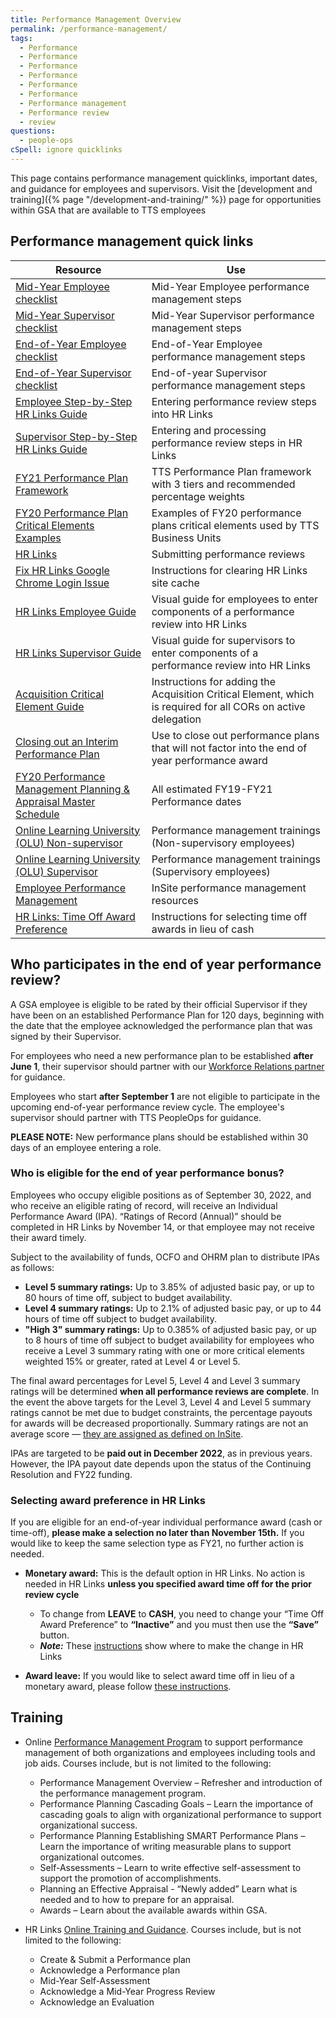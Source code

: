 ```yaml
---
title: Performance Management Overview
permalink: /performance-management/
tags:
  - Performance
  - Performance
  - Performance
  - Performance
  - Performance
  - Performance
  - Performance management
  - Performance review
  - review
questions:
  - people-ops
cSpell: ignore quicklinks
---
```


This page contains performance management quicklinks, important dates, and
guidance for employees and supervisors. Visit the [development and
training]({% page "/development-and-training/" %}) page for opportunities within
GSA that are available to TTS employees

## Performance management quick links

| Resource                                                                                                                                                                                                                                                                                                                                                                                                                                                                                  | Use                                                                                                           |
| ----------------------------------------------------------------------------------------------------------------------------------------------------------------------------------------------------------------------------------------------------------------------------------------------------------------------------------------------------------------------------------------------------------------------------------------------------------------------------------------- | ------------------------------------------------------------------------------------------------------------- |
| [Mid-Year Employee checklist](https://docs.google.com/spreadsheets/d/1ENBLAFa2Chkdd5-31xl4oA5Wk5bbtJtsJNWv9WGeLYU/edit#gid=48334538)                                                                                                                                                                                                                                                                                                                                                      | Mid-Year Employee performance management steps                                                                |
| [Mid-Year Supervisor checklist](https://docs.google.com/spreadsheets/d/1PaEV7xoTc3Y-STpp6z4iqaSVf-QY8-Cmn-ciSS9qhKo/edit#gid=884911250)                                                                                                                                                                                                                                                                                                                                                   | Mid-Year Supervisor performance management steps                                                              |
| [End-of-Year Employee checklist](https://docs.google.com/spreadsheets/d/1nhV-jGGygdNgKfYJEamKAVux5eBW5rf5Lj1maXFUt08/edit#gid=48334538)                                                                                                                                                                                                                                                                                                                                                   | End-of-Year Employee performance management steps                                                             |
| [End-of-Year Supervisor checklist](https://docs.google.com/spreadsheets/d/1FkdV6FNOxDAZLuFBYJKK-3hgVE5lvIVQ31PKe3dZ628/edit#gid=884911250)                                                                                                                                                                                                                                                                                                                                                | End-of-year Supervisor performance management steps                                                           |
| [Employee Step-by-Step HR Links Guide](https://docs.google.com/document/d/1VxwbatliieP78-qN_VmdHxt1ROvSro4yKe9-OkjQd58/edit#)                                                                                                                                                                                                                                                                                                                                                             | Entering performance review steps into HR Links                                                               |
| [Supervisor Step-by-Step HR Links Guide](https://docs.google.com/document/d/1TM7PPr1rSRRdot92uguf_bJJ5HWdAAqKyhcI2BqlCBs/edit#heading=h.rjbyuflzo0ct)                                                                                                                                                                                                                                                                                                                                     | Entering and processing performance review steps in HR Links                                                  |
| [FY21 Performance Plan Framework](https://docs.google.com/document/d/1Hxj17-hm9GaAKRRZRPA0_f1RPqswIlmuN6yQknWgba8/edit?usp=sharing)                                                                                                                                                                                                                                                                                                                                                       | TTS Performance Plan framework with 3 tiers and recommended percentage weights                                |
| [FY20 Performance Plan Critical Elements Examples](https://docs.google.com/document/d/1stzNzIYVqSUX8bo7Zy798L9lU8tR78CyEYIypmBrm-M/edit?usp=sharing)                                                                                                                                                                                                                                                                                                                                      | Examples of FY20 performance plans critical elements used by TTS Business Units                               |
| [HR Links](https://corporateapps.gsa.gov/hr-links/)                                                                                                                                                                                                                                                                                                                                                                                                                                       | Submitting performance reviews                                                                                |
| [Fix HR Links Google Chrome Login Issue](https://docs.google.com/document/d/13j6e8bAVSWFSNNkqmU2hMfwXOCBsi49d_2EqvL3aKXE/edit?usp=sharing)                                                                                                                                                                                                                                                                                                                                                | Instructions for clearing HR Links site cache                                                                 |
| [HR Links Employee Guide](https://drive.google.com/file/d/1NhoDr9MlNTP9VEgBx72H-KoPjNeivOwv/view)                                                                                                                                                                                                                                                                                                                                                                                         | Visual guide for employees to enter components of a performance review into HR Links                          |
| [HR Links Supervisor Guide](https://drive.google.com/file/d/15Xm9NF_KfcWN-ZxPomooowEAq51073Xi/view)                                                                                                                                                                                                                                                                                                                                                                                       | Visual guide for supervisors to enter components of a performance review into HR Links                        |
| [Acquisition Critical Element Guide](https://drive.google.com/file/d/1hOu4GtwpjCAUXenXNE7Vit3O3ldDYSRb/view)                                                                                                                                                                                                                                                                                                                                                                              | Instructions for adding the Acquisition Critical Element, which is required for all CORs on active delegation |
| [Closing out an Interim Performance Plan](https://docs.google.com/document/d/10WP9J0MeH-PovXlZqXvkAH_ePQuHaPnXZnou2FEq0_I/edit)                                                                                                                                                                                                                                                                                                                                                           | Use to close out performance plans that will not factor into the end of year performance award                |
| [FY20 Performance Management Planning & Appraisal Master Schedule](https://docs.google.com/document/d/1uVbumuiMHLbvmdn5jbAkrvl6f4yD7h2jMbD_pbst8TQ/edit?ts=5ccc6b8f)                                                                                                                                                                                                                                                                                                                      | All estimated FY19-FY21 Performance dates                                                                     |
| [Online Learning University (OLU) Non-supervisor](https://hcm03.ns2cloud.com/sf/learning?destUrl=https%3a%2f%2fgsa%2dhcm03%2ens2cloud%2ecom%2flearning%2fuser%2fdeeplink%5fredirect%2ejsp%3flinkId%3dITEM%5fDETAILS%26componentID%3dGSA%2dHRLINKS%2dPERF%2dMGMT%2dEMPLOYEE%26componentTypeID%3dWBT%26revisionDate%3d1533096000000%26fromSF%3dY&company=GSAHCM03)                                                                                                                          | Performance management trainings (Non-supervisory employees)                                                  |
| [Online Learning University (OLU) Supervisor](https://meet.google.com/linkredirect?authuser=0&dest=https%3A%2F%2Fhcm03.ns2cloud.com%2Fsf%2Flearning%3FdestUrl%3Dhttps%253a%252f%252fgsa%252dhcm03%252ens2cloud%252ecom%252flearning%252fuser%252fdeeplink%255fredirect%252ejsp%253flinkId%253dITEM%255fDETAILS%2526componentID%253dHR%252bLinks%25253A%252bPerformance%252bManageme%2526componentTypeID%253dWBT%2526revisionDate%253d1533096000000%2526fromSF%253dY%26company%3DGSAHCM03) | Performance management trainings (Supervisory employees)                                                      |
| [Employee Performance Management](https://insite.gsa.gov/topics/hr-pay-and-leave/employee-performance-management)                                                                                                                                                                                                                                                                                                                                                                         | InSite performance management resources                                                                       |
| [HR Links: Time Off Award Preference](https://corporateapps.gsa.gov/files/TimeOffAwardPreference.pdf)                                                                                                                                                                                                                                                                                                                                                                                     | Instructions for selecting time off awards in lieu of cash                                                    |

## Who participates in the end of year performance review?

A GSA employee is eligible to be rated by their official Supervisor if they have
been on an established Performance Plan for 120 days, beginning with the date
that the employee acknowledged the performance plan that was signed by their
Supervisor.

For employees who need a new performance plan to be established **after June
1**, their supervisor should partner with our
[Workforce Relations partner](https://docs.google.com/document/d/15glvq9UakKUN8XTRTa6gRkhBHm2whhQyAGmf8ibTtBs/edit)
for guidance.

Employees who start **after September 1** are not eligible to participate in the
upcoming end-of-year performance review cycle. The employee's supervisor should
partner with TTS PeopleOps for guidance.

**PLEASE NOTE:** New performance plans should be established within 30 days of
an employee entering a role.

### Who is eligible for the end of year performance bonus?

Employees who occupy eligible positions as of September 30, 2022, and who
receive an eligible rating of record, will receive an Individual Performance
Award (IPA). “Ratings of Record (Annual)” should be completed in HR Links by
November 14, or that employee may not receive their award timely.

Subject to the availability of funds, OCFO and OHRM plan to distribute IPAs as
follows:

- **Level 5 summary ratings:** Up to 3.85% of adjusted basic pay, or up to 80
  hours of time off, subject to budget availability.
- **Level 4 summary ratings:** Up to 2.1% of adjusted basic pay, or up to 44
  hours of time off subject to budget availability.
- **"High 3" summary ratings:** Up to 0.385% of adjusted basic pay, or up to 8
  hours of time off subject to budget availability for employees who receive a
  Level 3 summary rating with one or more critical elements weighted 15% or
  greater, rated at Level 4 or Level 5.

The final award percentages for Level 5, Level 4 and Level 3 summary ratings
will be determined **when all performance reviews are complete**. In the event
the above targets for the Level 3, Level 4 and Level 5 summary ratings cannot be
met due to budget constraints, the percentage payouts for awards will be
decreased proportionally. Summary ratings are not an average score —
[they are assigned as defined on InSite](https://insite.gsa.gov/topics/hr-pay-and-leave/performance-management/performance-management-appraising).

IPAs are targeted to be **paid out in December 2022**, as in previous years.
However, the IPA payout date depends upon the status of the Continuing
Resolution and FY22 funding.

### Selecting award preference in HR Links

If you are eligible for an end-of-year individual performance award (cash or
time-off), **please make a selection no later than November 15th.** If you would
like to keep the same selection type as FY21, no further action is needed.

- **Monetary award:** This is the default option in HR Links. No action is
  needed in HR Links **unless you specified award time off for the prior review
  cycle**

  - To change from **LEAVE** to **CASH**, you need to change your “Time Off
    Award Preference” to **“Inactive”** and you must then use the **“Save”**
    button.
  - **_Note:_** These
    [instructions](https://corporateapps.gsa.gov/files/TimeOffAwardPreference.pdf)
    show where to make the change in HR Links

- **Award leave:** If you would like to select award time off in lieu of a
  monetary award, please follow
  [these instructions](https://corporateapps.gsa.gov/files/TimeOffAwardPreference.pdf).

## Training

- Online
  [Performance Management Program](https://hcm03.ns2cloud.com/sf/learning?destUrl=https%3a%2f%2fgsa%2dhcm03%2ens2cloud%2ecom%2flearning%2fuser%2fdeeplink%5fredirect%2ejsp%3flinkId%3dPROGRAM%5fDETAILS%26programID%3dGSA%2dPERFORMANCE%5fMANAGEMENT%26fromSF%3dY&company=GSAHCM03)
  to support performance management of both organizations and employees
  including tools and job aids. Courses include, but is not limited to the
  following:

  - Performance Management Overview – Refresher and introduction of the
    performance management program.
  - Performance Planning Cascading Goals – Learn the importance of cascading
    goals to align with organizational performance to support organizational
    success.
  - Performance Planning Establishing SMART Performance Plans – Learn the
    importance of writing measurable plans to support organizational outcomes.
  - Self-Assessments – Learn to write effective self-assessment to support the
    promotion of accomplishments.
  - Planning an Effective Appraisal - “Newly added” Learn what is needed and to
    how to prepare for an appraisal.
  - Awards – Learn about the available awards within GSA.

- HR Links
  [Online Training and Guidance](https://insite.gsa.gov/topics/hr-pay-and-leave/performance-management/performance-management-systems).
  Courses include, but is not limited to the following:

  - Create & Submit a Performance plan
  - Acknowledge a Performance plan
  - Mid-Year Self-Assessment
  - Acknowledge a Mid-Year Progress Review
  - Acknowledge an Evaluation
